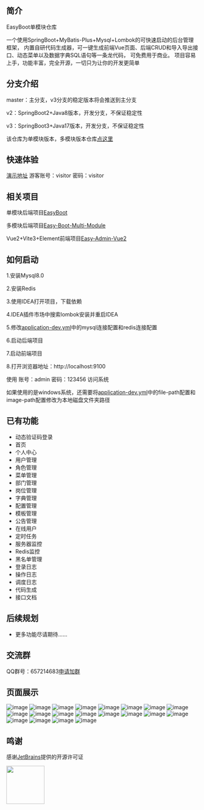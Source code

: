 ## 简介
EasyBoot单模块仓库

一个使用SpringBoot+MyBatis-Plus+Mysql+Lombok的可快速启动的后台管理框架，
内置自研代码生成器，可一键生成前端Vue页面、后端CRUD和导入导出接口、动态菜单以及数据字典SQL语句等一条龙代码，
可免费用于商业。
项目容易上手，功能丰富，完全开源，一切只为让你的开发更简单

## 分支介绍
master：主分支，v3分支的稳定版本将会推送到主分支

v2：SpringBoot2+Java8版本，开发分支，不保证稳定性

v3：SpringBoot3+Java17版本，开发分支，不保证稳定性

该仓库为单模块版本，多模块版本仓库[点这里](https://github.com/Zoe-Z1/Easy-Boot-Multi-Module)

## 快速体验
[演示地址](https://www.easyboot.cn) 游客账号：visitor 密码：visitor

## 相关项目
单模块后端项目[EasyBoot](https://github.com/Zoe-Z1/EasyBoot)

多模块后端项目[Easy-Boot-Multi-Module](https://github.com/Zoe-Z1/Easy-Boot-Multi-Module)

Vue2+Vite3+Element前端项目[Easy-Admin-Vue2](https://gitee.com/yunzhongshan/Easy-vue2-vite3)


## 如何启动
1.安装Mysql8.0

2.安装Redis

3.使用IDEA打开项目，下载依赖

4.IDEA插件市场中搜索lombok安装并重启IDEA

5.修改[application-dev.yml](https://github.com/Zoe-Z1/EasyBoot/blob/master/src/main/resources/application-dev.yml)中的mysql连接配置和redis连接配置

6.启动后端项目

7.启动前端项目

8.打开浏览器地址：http://localhost:9100

使用 账号：admin 密码：123456 访问系统

如果使用的是windows系统，还需要将[application-dev.yml](https://github.com/Zoe-Z1/EasyBoot/blob/master/src/main/resources/application-dev.yml)中的file-path配置和image-path配置修改为本地磁盘文件夹路径

## 已有功能
<ul>
    <li>动态验证码登录</li>
    <li>首页</li>
    <li>个人中心</li>
    <li>用户管理</li>
    <li>角色管理</li>
    <li>菜单管理</li>
    <li>部门管理</li>
    <li>岗位管理</li>
    <li>字典管理</li>
    <li>配置管理</li>
    <li>模板管理</li>
    <li>公告管理</li>
    <li>在线用户</li>
    <li>定时任务</li>
    <li>服务器监控</li>
    <li>Redis监控</li>
    <li>黑名单管理</li>
    <li>登录日志</li>
    <li>操作日志</li>
    <li>调度日志</li>
    <li>代码生成</li>
    <li>接口文档</li>

</ul>

## 后续规划
<ul>
    <li>更多功能尽请期待......</li>
</ul>

## 交流群
QQ群号：657214683[申请加群](http://qm.qq.com/cgi-bin/qm/qr?_wv=1027&k=99XM6Oi-9eB062fyuZoQ9bADukkAo5qS&authKey=G7BOLiK3FNL9KlPNFIr0gu5S5LicfNueh9k3th4rBVWTseG3PtUn%2FPm0l3Iw5aJ1&noverify=0&group_code=657214683)

## 页面展示
![image](doc/login.png)
![image](doc/admin-user.png)
![image](doc/role.png)
![image](doc/menu.png)
![image](doc/department.png)
![image](doc/post.png)
![image](doc/data-dict-domain.png)
![image](doc/sys-config-domain.png)
![image](doc/template-config.png)
![image](doc/notice.png)
![image](doc/online-user.png)
![image](doc/scheduled-task.png)
![image](doc/server.png)
![image](doc/redis.png)
![image](doc/blacklist.png)
![image](doc/login-log.png)
![image](doc/operation-log.png)
![image](doc/gen.png)
![image](doc/template-param-config.png)
![image](doc/doc.png)

## 鸣谢
感谢[JetBrains](https://jb.gg/OpenSourceSupport)提供的开源许可证

<img src="https://resources.jetbrains.com/storage/products/company/brand/logos/jb_beam.png"  width="100" height="100" />
